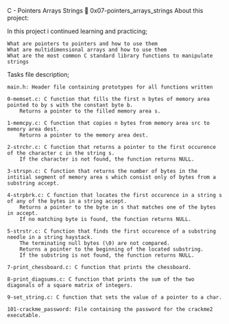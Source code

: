 C - Pointers Arrays Strings 📃 0x07-pointers_arrays_strings
About this project:

In this project i continued learning and practicing;

    What are pointers to pointers and how to use them
    What are multidimensional arrays and how to use them
    What are the most common C standard library functions to manipulate strings

Tasks file description;

    main.h: Header file containing prototypes for all functions written

    0-memset.c: C function that fills the first n bytes of memory area pointed to by s with the constant byte b.
        Returns a pointer to the filled memory area s.

    1-memcpy.c: C function that copies n bytes from memory area src to memory area dest.
        Returns a pointer to the memory area dest.

    2-strchr.c: C function that returns a pointer to the first occurence of the character c in the string s.
        If the character is not found, the function returns NULL.

    3-strspn.c: C function that returns the number of bytes in the intitial segment of memory area s which consist only of bytes from a substring accept.

    4-strpbrk.c: C function that locates the first occurence in a string s of any of the bytes in a string accept.
        Returns a pointer to the byte in s that matches one of the bytes in accept.
        If no matching byte is found, the function returns NULL.

    5-strstr.c: C function that finds the first occurence of a substring needle in a string haystack.
        The terminating null bytes (\0) are not compared.
        Returns a pointer to the beginning of the located substring.
        If the substring is not found, the function returns NULL.

    7-print_chessboard.c: C function that prints the chessboard.

    8-print_diagsums.c: C function that prints the sum of the two diagonals of a square matrix of integers.

    9-set_string.c: C function that sets the value of a pointer to a char.

    101-crackme_password: File containing the password for the crackme2 executable.
